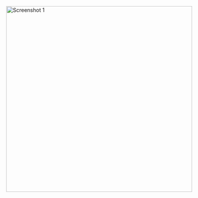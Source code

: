 <div style="display: flex; gap: 10px; overflow-x: auto;">
  <img src="https://github.com/user-attachments/assets/265592fc-a739-43e4-935d-af1fb22849b6" alt="Screenshot 1" height="500">
  <img src="https://github.com/user-attachments/assets/66c5506c-02d5-40c1-a5bc-8d6de6233796" alt="Screenshot 2" height="500">
  <img src="https://github.com/user-attachments/assets/cbde9515-6ccc-4872-9b1e-9568fdc86c2f" alt="Screenshot 3" height="500">
  <img src="https://github.com/user-attachments/assets/7307c10a-1d51-491e-9c41-a0ff27401bbf" alt="Screenshot 4" height="500">
  <img src="https://github.com/user-attachments/assets/7f5cb340-6ce4-4730-a12d-40f4f856cba4" alt="Screenshot 5" height="500">
  <img src="https://github.com/user-attachments/assets/a1ebd59c-cd38-43d3-8de8-0e3fe880e98a" alt="Screenshot 6" height="500">
</div>
